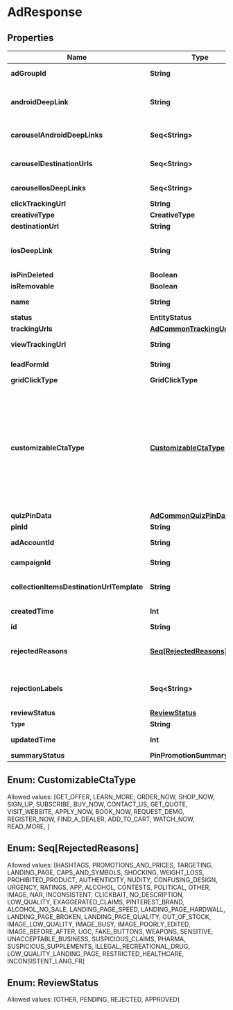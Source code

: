 

# AdResponse


## Properties

Name | Type | Description | Notes
------------ | ------------- | ------------- | -------------
**adGroupId** | **String** | ID of the ad group that contains the ad. |  [optional]
**androidDeepLink** | **String** | Deep link URL for Android devices. Not currently available. Using this field will generate an error. |  [optional]
**carouselAndroidDeepLinks** | **Seq&lt;String&gt;** | Comma-separated deep links for the carousel pin on Android. |  [optional]
**carouselDestinationUrls** | **Seq&lt;String&gt;** | Comma-separated destination URLs for the carousel pin to promote. |  [optional]
**carouselIosDeepLinks** | **Seq&lt;String&gt;** | Comma-separated deep links for the carousel pin on iOS. |  [optional]
**clickTrackingUrl** | **String** | Tracking url for the ad clicks. |  [optional]
**creativeType** | **CreativeType** |  |  [optional]
**destinationUrl** | **String** | Destination URL. |  [optional]
**iosDeepLink** | **String** | Deep link URL for iOS devices. Not currently available. Using this field will generate an error. |  [optional]
**isPinDeleted** | **Boolean** | Is original pin deleted? |  [optional]
**isRemovable** | **Boolean** | Is pin repinnable? |  [optional]
**name** | **String** | Name of the ad - 255 chars max. |  [optional]
**status** | **EntityStatus** |  |  [optional]
**trackingUrls** | [**AdCommonTrackingUrls**](AdCommonTrackingUrls.md) |  |  [optional]
**viewTrackingUrl** | **String** | Tracking URL for ad impressions. |  [optional]
**leadFormId** | **String** | Lead form ID for lead ad generation. |  [optional]
**gridClickType** | **GridClickType** |  |  [optional]
**customizableCtaType** | [**CustomizableCtaType**](#CustomizableCtaType) | Select a call to action (CTA) to display below your ad. Available only for ads with direct links enabled. CTA options for consideration and conversion campaigns are LEARN_MORE, SHOP_NOW, BOOK_NOW, SIGN_UP, VISIT_WEBSITE, BUY_NOW, GET_OFFER, ORDER_NOW, ADD_TO_CART (for conversion campaigns with add to cart conversion events only) |  [optional]
**quizPinData** | [**AdCommonQuizPinData**](AdCommonQuizPinData.md) |  |  [optional]
**pinId** | **String** | Pin ID. |  [optional]
**adAccountId** | **String** | The ID of the advertiser that this ad belongs to. |  [optional]
**campaignId** | **String** | ID of the ad campaign that contains this ad. |  [optional]
**collectionItemsDestinationUrlTemplate** | **String** | Destination URL template for all items within a collections drawer. |  [optional]
**createdTime** | **Int** | Pin creation time. Unix timestamp in seconds. |  [optional]
**id** | **String** | The ID of this ad. |  [optional]
**rejectedReasons** | [**Seq[RejectedReasons]**](#Seq[RejectedReasons]) | Enum reason why the pin was rejected. Returned if &lt;code&gt;review_status&lt;/code&gt; is \&quot;REJECTED\&quot;. |  [optional]
**rejectionLabels** | **Seq&lt;String&gt;** | Text reason why the pin was rejected. Returned if &lt;code&gt;review_status&lt;/code&gt; is \&quot;REJECTED\&quot;. |  [optional]
**reviewStatus** | [**ReviewStatus**](#ReviewStatus) | Ad review status |  [optional]
**`type`** | **String** | Always \&quot;ad\&quot;. |  [optional]
**updatedTime** | **Int** | Last update time. Unix timestamp in seconds. |  [optional]
**summaryStatus** | **PinPromotionSummaryStatus** | Ad summary status |  [optional]


## Enum: CustomizableCtaType
Allowed values: [GET_OFFER, LEARN_MORE, ORDER_NOW, SHOP_NOW, SIGN_UP, SUBSCRIBE, BUY_NOW, CONTACT_US, GET_QUOTE, VISIT_WEBSITE, APPLY_NOW, BOOK_NOW, REQUEST_DEMO, REGISTER_NOW, FIND_A_DEALER, ADD_TO_CART, WATCH_NOW, READ_MORE, ]



## Enum: Seq[RejectedReasons]
Allowed values: [HASHTAGS, PROMOTIONS_AND_PRICES, TARGETING, LANDING_PAGE, CAPS_AND_SYMBOLS, SHOCKING, WEIGHT_LOSS, PROHIBITED_PRODUCT, AUTHENTICITY, NUDITY, CONFUSING_DESIGN, URGENCY, RATINGS, APP, ALCOHOL, CONTESTS, POLITICAL, OTHER, IMAGE, NAR, INCONSISTENT, CLICKBAIT, NO_DESCRIPTION, LOW_QUALITY, EXAGGERATED_CLAIMS, PINTEREST_BRAND, ALCOHOL_NO_SALE, LANDING_PAGE_SPEED, LANDING_PAGE_HARDWALL, LANDING_PAGE_BROKEN, LANDING_PAGE_QUALITY, OUT_OF_STOCK, IMAGE_LOW_QUALITY, IMAGE_BUSY, IMAGE_POORLY_EDITED, IMAGE_BEFORE_AFTER, UGC, FAKE_BUTTONS, WEAPONS, SENSITIVE, UNACCEPTABLE_BUSINESS, SUSPICIOUS_CLAIMS, PHARMA, SUSPICIOUS_SUPPLEMENTS, ILLEGAL_RECREATIONAL_DRUG, LOW_QUALITY_LANDING_PAGE, RESTRICTED_HEALTHCARE, INCONSISTENT_LANG_FR]



## Enum: ReviewStatus
Allowed values: [OTHER, PENDING, REJECTED, APPROVED]




